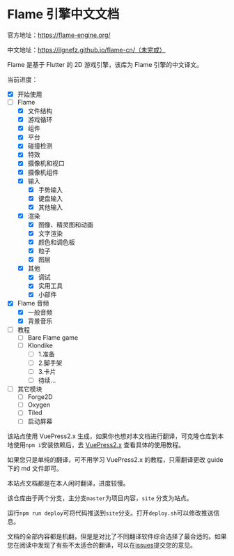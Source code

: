 # Flame 引擎中文文档

官方地址：https://flame-engine.org/

中文地址：https://ilgnefz.github.io/flame-cn/（未完成）

Flame 是基于 Flutter 的 2D 游戏引擎，该库为 Flame 引擎的中文译文。

当前进度：

- [x] 开始使用
- [ ] Flame
  - [x] 文件结构
  - [x] 游戏循环
  - [x] 组件
  - [x] 平台
  - [x] 碰撞检测
  - [x] 特效
  - [x] 摄像机和视口
  - [x] 摄像机组件
  - [x] 输入
    - [x] 手势输入
    - [x] 键盘输入
    - [x] 其他输入
  - [x] 渲染
    - [x] 图像、精灵图和动画
    - [x] 文字渲染
    - [x] 颜色和调色板
    - [x] 粒子
    - [x] 图层
  - [x] 其他
    - [x] 调试
    - [x] 实用工具
    - [x] 小部件
- [x] Flame 音频
  - [x] 一般音频
  - [x] 背景音乐
- [ ] 教程
  - [ ] Bare Flame game
  - [ ] Klondike
    - [ ] 1.准备
    - [ ] 2.脚手架
    - [ ] 3.卡片
    - [ ] 待续...
- [ ] 其它模块
  - [ ] Forge2D
  - [ ] Oxygen
  - [ ] Tiled
  - [ ] 启动屏幕

该站点使用 VuePress2.x 生成，如果你也想对本文档进行翻译，可克隆仓库到本地使用`npm i`安装依赖后，去 [VuePress2.x](https://v2.vuepress.vuejs.org/zh/) 查看具体的使用教程。

如果您只是单纯的翻译，可不用学习 VuePress2.x 的教程，只需翻译更改 guide 下的 md 文件即可。

本站点文档都是在本人闲时翻译，进度较慢。

该仓库由于两个分支，主分支`master`为项目内容，`site` 分支为站点。

运行`npm run deploy`可将代码推送到`site`分支。打开`deploy.sh`可以修改推送信息。

文档的全部内容都是机翻，但是是对比了不同翻译软件综合选择了最合适的。如果您在阅读中发现了有些不太适合的翻译，可以在[issues](https://github.com/ilgnefz/flame-cn/issues)提交您的意见。
